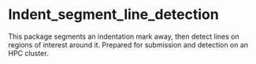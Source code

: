 # Indent_segment_line_detection
This package segments an indentation mark away, then detect lines on regions of interest around it. Prepared for submission and detection on an HPC cluster. 
